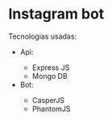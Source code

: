 <h1>Instagram bot</h1>
<p>Tecnologias usadas:</p>
<ul>
  <li>Api:</li>
  <ul>
    <li>Express JS</li>
    <li>Mongo DB</li>
  </ul>
  <li>Bot:</li>
  <ul>
    <li>CasperJS</li>
    <li>PhantomJS</li>
  </ul>
 </ul>
 
